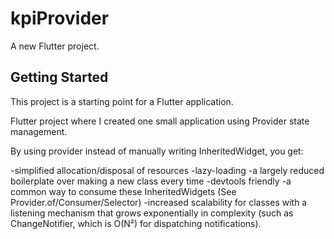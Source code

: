 # kpiProvider

A new Flutter project.

## Getting Started

This project is a starting point for a Flutter application.

Flutter project where I created one small application using Provider state management.

By using provider instead of manually writing InheritedWidget, you get:

-simplified allocation/disposal of resources
-lazy-loading
-a largely reduced boilerplate over making a new class every time
-devtools friendly
-a common way to consume these InheritedWidgets (See Provider.of/Consumer/Selector)
-increased scalability for classes with a listening mechanism that grows exponentially in complexity (such as ChangeNotifier, which is O(N²) for dispatching notifications).